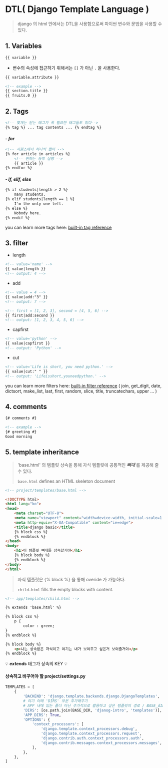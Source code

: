 # DTL( Django Template Language )

> django 의 html 안에서는 DTL을 사용함으로써 파이썬 변수와 문법을 사용할 수 있다.



## 1. Variables

```html
{{ variable }}
```

* 변수의 속성에 접근하기 위해서는 `[]` 가 아닌 `.` 을 사용한다.

```html
{{ variable.attribute }}

<!-- example -->
{{ section.title }}
{{ fruits.0 }}
```





## 2. Tags

```html
<!-- 몇개는 닫는 태그가 꼭 필요한 태그들도 있다-->
{% tag %} ... tag contents ... {% endtag %}
```



#### *- for*

```html
<!-- 시퀀스에서 하나씩 뽑아 -->
{% for article in articles %}
	<!-- 원하는 동작 실행 -->
	{{ article }} 
{% endfor %}
```



#### *- if, elif, else*

```html
{% if students|length > 2 %}
	many students.
{% elif students|length == 1 %}
	I'm the only one left.
{% else %}
	Nobody here.
{% endif %}
```

you can learn more tags here: [built-in tag reference](https://docs.djangoproject.com/en/3.0/ref/templates/builtins/#ref-templates-builtins-tags)



## 3. filter

* length 

```html
<!-- value='name' -->
{{ value|length }}
<!-- output: 4 -->
```

* add


```html
<!-- value = 4 -->
{{ value|add:"3" }}
<!-- output: 7 -->
```

```html
<!-- first = [1, 2, 3], second = [4, 5, 6] -->
{{ first|add:second }}
<!-- output: [1, 2, 3, 4, 5, 6] -->
```

* capfirst

```html
<!-- value='python' -->
{{ value|capfirst }}
<!-- output: 'Python' -->
```

* cut

```html
<!-- value='Life is short, you need python.' -->
{{ value|cut:" " }}
<!-- output: 'Lifeisshort,youneedpython.' -->
```

you can learn more filters here: [built-in filter reference](https://docs.djangoproject.com/en/3.0/ref/templates/builtins/#built-in-filter-reference) ( join, get_digit, date, dictsort, make_list, last, first, random, slice, title, truncatechars, upper ... )



## 4. comments

```html
{# comments #}

<!-- example -->
{# greeting #} 
Good morning
```





## 5. template inheritance

> 'base.html' 의 템플릿 상속을 통해 자식 템플릿에 공통적인 *__뼈대__* 를 제공해 줄 수 있다.
>
> `base.html` defines an HTML skeleton document

```html
<!-- project/templates/base.html -->

<!DOCTYPE html>
<html lang="ko">
<head>
    <meta charset="UTF-8">
    <meta name="viewport" content="width=device-width, initial-scale=1.0">
    <meta http-equiv="X-UA-Compatible" content="ie=edge">
    <title>django basic</title>
    {% block css %}
    {% endblock %}
</head>
<body>
    <h1>이 템플릿 뼈대를 상속할거야</h1>
    {% block body %}
    {% endblock %}
</body>
</html>
```



> 자식 템플릿은 {% block %} 을 통해 overide 가 가능하다.
>
> `child.html` fills the empty blocks with content.

```html
<!-- app/templates/child.html -->

{% extends 'base.html' %}

{% block css %}
	p {
		color : green;
}
{% endblock %}

{% block body %}
	<p>나는 상속받은 자식이고 여기는 내가 보여주고 싶은거 보여줄거야</p>
{% endblock %}
```

💡  *__extends__*  태그가 상속의 KEY 💡 

 

#### 상속하고 바꾸어야 할 project/settings.py

```python
TEMPLATES = [
    {
        'BACKEND': 'django.template.backends.django.DjangoTemplates',
        # 여기 아래 'DIRS' 부분 추가해주기
        # APP 내에 있는 폴더 아닌 추가적으로 활용하고 싶은 템플릿의 경로 / BASE_dIR는 root.
        'DIRS': [os.path.join(BASE_DIR, 'djanog-intro', 'templates')],
        'APP_DIRS': True,
        'OPTIONS': {
            'context_processors': [
                'django.template.context_processors.debug',
                'django.template.context_processors.request',
                'django.contrib.auth.context_processors.auth',
                'django.contrib.messages.context_processors.messages',
            ],
        },
    },
]
```



